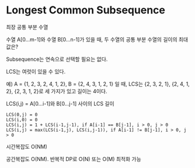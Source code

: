 # Longest Common Subsequence

최장 공통 부분 수열

수열 A[0...m-1]와 수열 B[0...n-1]가 있을 때, 두 수열의 공통 부분 수열의 길이의 최대값은?

Subsequence는 연속으로 선택할 필요는 없다.

LCS는 여럿이 있을 수 있다.

예) A = {1, 2, 3, 2, 4, 1, 2}, B = {2, 4, 3, 1, 2, 1} 일 때, LCS는 {2, 3, 2, 1}, {2, 4, 1, 2}, {2, 3, 1, 2}로 세 가지가 있고 길이는 4이다.

LCS(i,j) = A[0...i-1]와 B[0...j-1] 사이의 LCS 길이

```
LCS(0,j) = 0
LCS(i,0) = 0
LCS(i,j) = 1 + LCS(i-1,j-1), if A[i-1] == B[j-1], i > 0, j > 0
LCS(i,j) = max(LCS(i-1,j), LCS(i,j-1)), if A[i-1] != B[j-1], i > 0, j > 0
```

시간복잡도 O(NM)

공간복잡도 O(NM). 반복적 DP로 O(N) 또는 O(M) 최적화 가능
